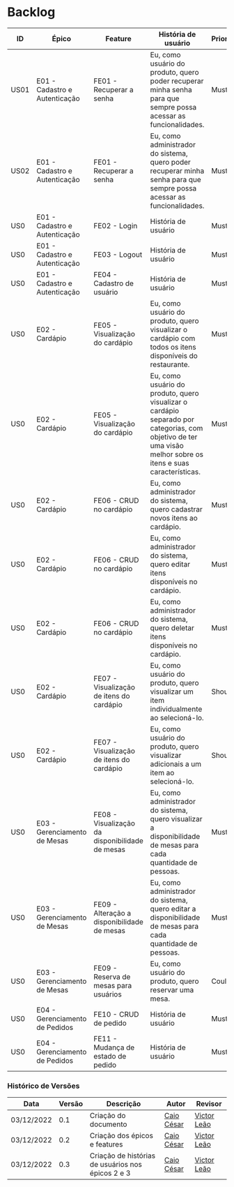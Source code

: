 # Backlog 

| ID   | Épico | Feature | História de usuário | Priorização | Rastreabilidade | Critérios de Aceitação |
| ---- | ----- | ------- | --------------      | ----------- | ----            | ---------------        |
| US01 | E01 - Cadastro e Autenticação | FE01 - Recuperar a senha | Eu, como usuário do produto, quero poder recuperar minha senha para que sempre possa acessar as funcionalidades. | Must | Rastreabilidade | Critérios de Aceitação |
| US02 | E01 - Cadastro e Autenticação | FE01 - Recuperar a senha | Eu, como administrador do sistema, quero poder recuperar minha senha para que sempre possa acessar as funcionalidades. | Must | Rastreabilidade | Critérios de Aceitação |
| US0 | E01 - Cadastro e Autenticação | FE02 - Login | História de usuário | Must | Rastreabilidade | Critérios de Aceitação |
| US0 | E01 - Cadastro e Autenticação | FE03 - Logout | História de usuário | Must | Rastreabilidade | Critérios de Aceitação |
| US0 | E01 - Cadastro e Autenticação | FE04 - Cadastro de usuário | História de usuário | Must | Rastreabilidade | Critérios de Aceitação |
| US0 | E02 - Cardápio | FE05 - Visualização do cardápio | Eu, como usuário do produto, quero visualizar o cardápio com todos os itens disponíveis do restaurante. | Must | [Requisitos](../base/abordagem-geral/product_backlog.md) | O usuário deve visualizar o cardápio com os itens que o restaurante prepara. |
| US0 | E02 - Cardápio | FE05 - Visualização do cardápio | Eu, como usuário do produto, quero visualizar o cardápio separado por categorias, com objetivo de ter uma visão melhor sobre os itens e suas características. | Must | [Requisitos](../base/abordagem-geral/product_backlog.md) | O usuário deve visualizar o cardápio separando os itens por categorias. |
| US0 | E02 - Cardápio | FE06 - CRUD no cardápio | Eu, como administrador do sistema, quero cadastrar novos itens ao cardápio. | Must | [Requisitos](../base/abordagem-geral/product_backlog.md) | O administrador deve cadastrar novos itens ao cardápio. |
| US0 | E02 - Cardápio | FE06 - CRUD no cardápio | Eu, como administrador do sistema, quero editar itens disponíveis no cardápio. | Must | [Requisitos](../base/abordagem-geral/product_backlog.md) | O administrador deve editar itens no cardápio. |
| US0 | E02 - Cardápio | FE06 - CRUD no cardápio | Eu, como administrador do sistema, quero deletar itens disponíveis no cardápio. | Must | [Requisitos](../base/abordagem-geral/product_backlog.md) | O administrador deve deletar itens no cardápio. |
| US0 | E02 - Cardápio | FE07 - Visualização de itens do cardápio | Eu, como usuário do produto, quero visualizar um item individualmente ao selecioná-lo. | Should | [Requisitos](../base/abordagem-geral/product_backlog.md) | O usuário deve visualizar um item individualmente ao selecioná-lo. |
| US0 | E02 - Cardápio | FE07 - Visualização de itens do cardápio | Eu, como usuário do produto, quero visualizar adicionais a um item ao selecioná-lo. | Should | [Requisitos](../base/abordagem-geral/product_backlog.md) | O usuário deve visualizar adicionais de um item individualmente ao selecioná-lo. |
| US0 | E03 - Gerenciamento de Mesas | FE08 - Visualização da disponibilidade de mesas | Eu, como administrador do sistema, quero visualizar a disponibilidade de mesas para cada quantidade de pessoas. | Must | [Requisitos](../base/abordagem-geral/product_backlog.md) | O administrador do sistema deve visualizar a disponiblidade de cada mesa. |
| US0 | E03 - Gerenciamento de Mesas | FE09 - Alteração a disponibilidade de mesas | Eu, como administrador do sistema, quero editar a disponibilidade de mesas para cada quantidade de pessoas. | Must | [Requisitos](../base/abordagem-geral/product_backlog.md) | O administrador do sistema deve editar a disponiblidade de cada mesa. |
| US0 | E03 - Gerenciamento de Mesas | FE09 - Reserva de mesas para usuários | Eu, como usuário do produto, quero reservar uma mesa. | Could | Rastreabilidade | O usuário deve reservar uma mesa de sua vontade. |
| US0 | E04 - Gerenciamento de Pedidos | FE10 - CRUD de pedido | História de usuário | Must | Rastreabilidade | Critérios de Aceitação |
| US0 | E04 - Gerenciamento de Pedidos | FE11 - Mudança de estado de pedido | História de usuário | Must | Rastreabilidade | Critérios de Aceitação |

### Histórico de Versões

| Data  | Versão | Descrição | Autor | Revisor |
| --- | --- | --- | --- | --- |
| 03/12/2022 | 0.1 | Criação do documento | [Caio César](https://github.com/oCaioOliveira) | [Victor Leão](https://github.com/victorleaoo) |
| 03/12/2022 | 0.2 | Criação dos épicos e features | [Caio César](https://github.com/oCaioOliveira) | [Victor Leão](https://github.com/victorleaoo) |
| 03/12/2022 | 0.3 | Criação de histórias de usuários nos épicos 2 e 3 | [Caio César](https://github.com/oCaioOliveira) | [Victor Leão](https://github.com/victorleaoo) |
